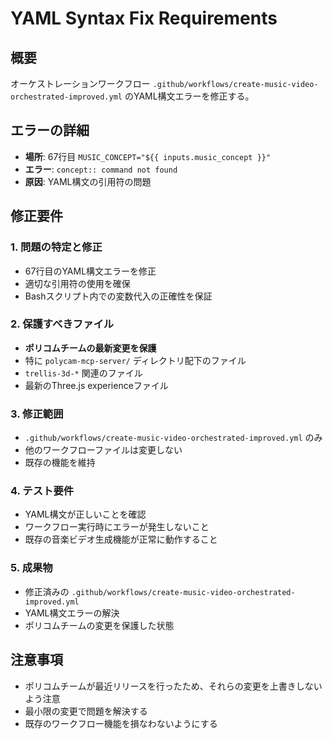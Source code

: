 # YAML Syntax Fix Requirements

## 概要
オーケストレーションワークフロー `.github/workflows/create-music-video-orchestrated-improved.yml` のYAML構文エラーを修正する。

## エラーの詳細
- **場所**: 67行目 `MUSIC_CONCEPT="${{ inputs.music_concept }}"`
- **エラー**: `concept:: command not found`
- **原因**: YAML構文の引用符の問題

## 修正要件

### 1. 問題の特定と修正
- 67行目のYAML構文エラーを修正
- 適切な引用符の使用を確保
- Bashスクリプト内での変数代入の正確性を保証

### 2. 保護すべきファイル
- **ポリコムチームの最新変更を保護**
- 特に `polycam-mcp-server/` ディレクトリ配下のファイル
- `trellis-3d-*` 関連のファイル
- 最新のThree.js experienceファイル

### 3. 修正範囲
- `.github/workflows/create-music-video-orchestrated-improved.yml` のみ
- 他のワークフローファイルは変更しない
- 既存の機能を維持

### 4. テスト要件
- YAML構文が正しいことを確認
- ワークフロー実行時にエラーが発生しないこと
- 既存の音楽ビデオ生成機能が正常に動作すること

### 5. 成果物
- 修正済みの `.github/workflows/create-music-video-orchestrated-improved.yml`
- YAML構文エラーの解決
- ポリコムチームの変更を保護した状態

## 注意事項
- ポリコムチームが最近リリースを行ったため、それらの変更を上書きしないよう注意
- 最小限の変更で問題を解決する
- 既存のワークフロー機能を損なわないようにする